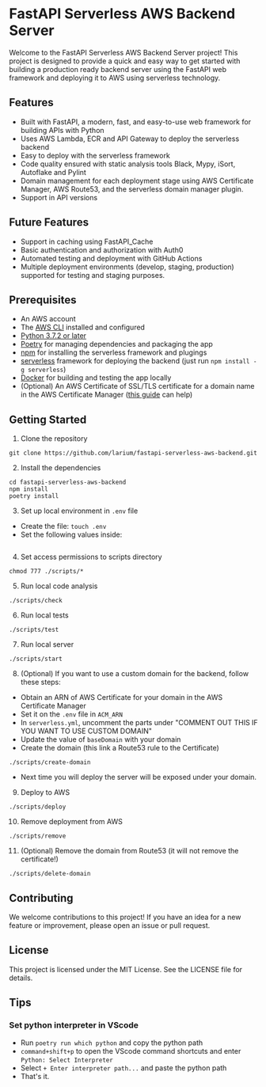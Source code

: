 # FastAPI Serverless AWS Backend Server
Welcome to the FastAPI Serverless AWS Backend Server project! This project is designed to provide a quick and easy way to get started with building a production ready backend server using the FastAPI web framework and deploying it to AWS using serverless technology.

## Features
- Built with FastAPI, a modern, fast, and easy-to-use web framework for building APIs with Python
- Uses AWS Lambda, ECR and API Gateway to deploy the serverless backend
- Easy to deploy with the serverless framework
- Code quality ensured with static analysis tools Black, Mypy, iSort, Autoflake and Pylint
- Domain management for each deployment stage using AWS Certificate Manager, AWS Route53, and the serverless domain manager plugin.
- Support in API versions

## Future Features
- Support in caching using FastAPI_Cache
- Basic authentication and authorization with Auth0
- Automated testing and deployment with GitHub Actions
- Multiple deployment environments (develop, staging, production) supported for testing and staging purposes.

## Prerequisites
- An AWS account
- The [AWS CLI](https://aws.amazon.com/cli/) installed and configured
- [Python 3.7.2 or later](https://www.python.org/downloads/)
- [Poetry](https://python-poetry.org/) for managing dependencies and packaging the app
- [npm](https://www.npmjs.com/) for installing the serverless framework and plugings
- [serverless](https://www.serverless.com/) framework for deploying the backend (just run `npm install -g serverless`)
- [Docker](https://www.docker.com/) for building and testing the app locally
- (Optional) An AWS Certificate of SSL/TLS certificate for a domain name in the AWS Certificate Manager ([this guide](https://docs.aws.amazon.com/apigateway/latest/developerguide/how-to-custom-domains-prerequisites.html) can help)

## Getting Started
1. Clone the repository
```
git clone https://github.com/larium/fastapi-serverless-aws-backend.git
```

2. Install the dependencies
```
cd fastapi-serverless-aws-backend
npm install
poetry install
```

3. Set up local environment in `.env` file
- Create the file: `touch .env`
- Set the following values inside:
```

```

4. Set access permissions to scripts directory
```
chmod 777 ./scripts/*
```

5. Run local code analysis
```
./scripts/check
```

6. Run local tests
```
./scripts/test
```

7. Run local server
```
./scripts/start
```

8. (Optional) If you want to use a custom domain for the backend, follow these steps:
- Obtain an ARN of AWS Certificate for your domain in the AWS Certificate Manager
- Set it on the `.env` file in `ACM_ARN`
- In `serverless.yml`, uncomment the parts under "COMMENT OUT THIS IF YOU WANT TO USE CUSTOM DOMAIN"
- Update the value of `baseDomain` with your domain
- Create the domain (this link a Route53 rule to the Certificate)
```
./scripts/create-domain
```
- Next time you will deploy the server will be exposed under your domain.

9. Deploy to AWS
```
./scripts/deploy
```

10. Remove deployment from AWS
```
./scripts/remove
```

11. (Optional) Remove the domain from Route53 (it will not remove the certificate!)
```
./scripts/delete-domain
```


## Contributing
We welcome contributions to this project! If you have an idea for a new feature or improvement, please open an issue or pull request.

## License
This project is licensed under the MIT License. See the LICENSE file for details.

## Tips
### Set python interpreter in VScode
- Run `poetry run which python` and copy the python path
- `command+shift+p` to open the VScode command shortcuts and enter `Python: Select Interpreter`
- Select `+ Enter interpreter path...` and paste the python path
- That's it.
